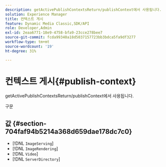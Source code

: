 ```yaml
---
description: getActivePublishContextsReturn/publishContext에서 사용됩니다.
solution: Experience Manager
title: 컨텍스트 게시
feature: Dynamic Media Classic,SDK/API
role: Developer,Admin
exl-id: 2eaa6771-18e9-4758-bfa9-23cce278bee7
source-git-commit: fcda99340a18d5037157723bb3bdca5fa9df3277
workflow-type: tm+mt
source-wordcount: '19'
ht-degree: 31%

---
```


# 컨텍스트 게시{#publish-context}

getActivePublishContextsReturn/publishContext에서 사용됩니다.

구문

## 값 {#section-704faf94b5214a368d659dae178dc7c0}

* [!DNL `ImageServing`]
* [!DNL `ImageRendering`]
* [!DNL `Video`]
* [!DNL `ServerDirectory`]
